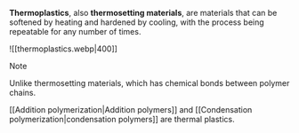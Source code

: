 **Thermoplastics**, also **thermosetting materials**, are materials that can be softened by heating and hardened by cooling, with the process being repeatable for any number of times.

![[thermoplastics.webp|400]]

> [!note]
> Unlike thermosetting materials, which has chemical bonds between polymer chains.

[[Addition polymerization|Addition polymers]] and [[Condensation polymerization|condensation polymers]] are thermal plastics.

